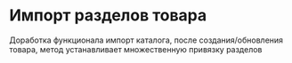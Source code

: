 # Импорт разделов товара
Доработка функционала импорт каталога, после создания/обновления товара, метод устанавливает множественную привязку разделов